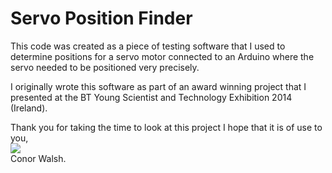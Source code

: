 # Servo Position Finder
This code was created as a piece of testing software that I used to determine positions for a servo motor connected to an Arduino where the servo needed to be positioned very precisely.

I originally wrote this software as part of an award winning project that I presented at the BT Young Scientist and Technology Exhibition 2014 (Ireland).

Thank you for taking the time to look at this project I hope that it is of use to you,<br/>
<img src="http://conorwalsh.net/sig.png" /><br/>
Conor Walsh.
